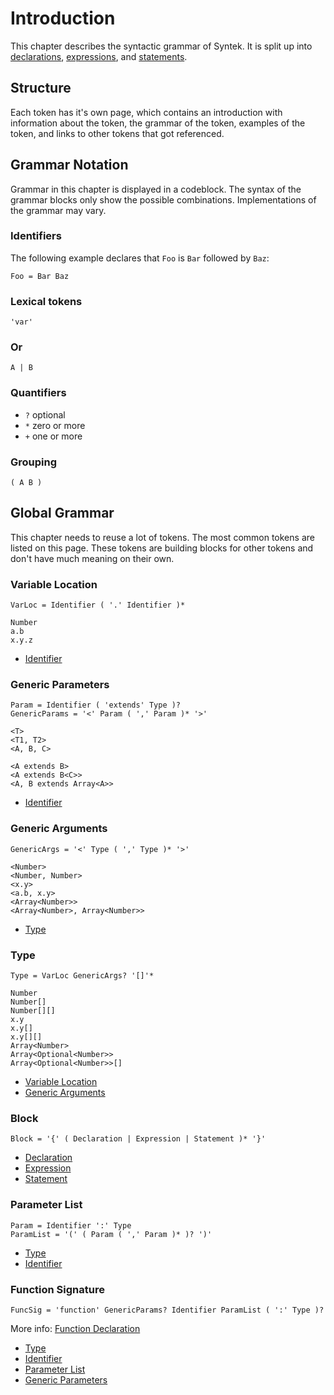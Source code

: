 # Introduction

This chapter describes the syntactic grammar of Syntek. It is split up into [declarations](/spec/grammar/syntactic/declarations/), [expressions](/spec/grammar/syntactic/expressions/), and [statements](/spec/grammar/syntactic/statements/).

## Structure

Each token has it's own page, which contains an introduction with information about the token, the grammar of the token, examples of the token, and links to other tokens that got referenced.

## Grammar Notation

Grammar in this chapter is displayed in a codeblock. The syntax of the grammar blocks only show the possible combinations. Implementations of the grammar may vary.

### Identifiers

The following example declares that `Foo` is `Bar` followed by `Baz`:

```grammar
Foo = Bar Baz
```

### Lexical tokens

```grammar
'var'
```

### Or

```grammar
A | B
```

### Quantifiers

- `?` optional
- `*` zero or more
- `+` one or more

### Grouping

```grammar
( A B )
```

## Global Grammar

This chapter needs to reuse a lot of tokens. The most common tokens are listed on this page. These tokens are building blocks for other tokens and don't have much meaning on their own.

### Variable Location

```grammar
VarLoc = Identifier ( '.' Identifier )*
```

```syntek
Number
a.b
x.y.z
```

- [Identifier](/spec/grammar/lexical.html#identifiers)

### Generic Parameters

```grammar
Param = Identifier ( 'extends' Type )?
GenericParams = '<' Param ( ',' Param )* '>'
```

```syntek
<T>
<T1, T2>
<A, B, C>

<A extends B>
<A extends B<C>>
<A, B extends Array<A>>
```

- [Identifier](/spec/grammar/lexical.html#identifiers)

### Generic Arguments

```grammar
GenericArgs = '<' Type ( ',' Type )* '>'
```

```syntek
<Number>
<Number, Number>
<x.y>
<a.b, x.y>
<Array<Number>>
<Array<Number>, Array<Number>>
```

- [Type](/spec/grammar/syntactic/#type)

### Type

```grammar
Type = VarLoc GenericArgs? '[]'*
```

```syntek
Number
Number[]
Number[][]
x.y
x.y[]
x.y[][]
Array<Number>
Array<Optional<Number>>
Array<Optional<Number>>[]
```

- [Variable Location](/spec/grammar/syntactic/#variable-location)
- [Generic Arguments](/spec/grammar/syntactic/#generic-arguments)

### Block

```grammar
Block = '{' ( Declaration | Expression | Statement )* '}'
```

- [Declaration](/spec/grammar/syntactic/declarations/)
- [Expression](/spec/grammar/syntactic/expressions/)
- [Statement](/spec/grammar/syntactic/statements/)

### Parameter List

```grammar
Param = Identifier ':' Type
ParamList = '(' ( Param ( ',' Param )* )? ')'
```

- [Type](/spec/grammar/syntactic/#type)
- [Identifier](/spec/grammar/lexical.html#identifiers)

### Function Signature

```grammar
FuncSig = 'function' GenericParams? Identifier ParamList ( ':' Type )?
```

More info: [Function Declaration](/spec/grammar/syntactic/declarations/function-declaration.html)

- [Type](/spec/grammar/syntactic/#type)
- [Identifier](/spec/grammar/lexical.html#identifiers)
- [Parameter List](/spec/grammar/syntactic/#parameter-list)
- [Generic Parameters](/spec/grammar/syntactic/#generic-parameters)
